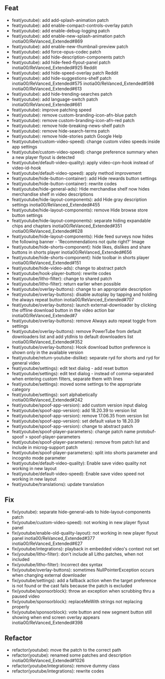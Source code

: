 ## Feat
- feat(youtube): add add-splash-animation patch
- feat(youtube): add enable-compact-controls-overlay patch
- feat(youtube): add enable-debug-logging patch
- feat(youtube): add enable-new-splash-animation patch inotia00/ReVanced_Extended#869
- feat(youtube): add enable-new-thumbnail-preview patch
- feat(youtube): add force-opus-codec patch
- feat(youtube): add hide-description-components patch
- feat(youtube): add hide-feed-flyout-panel patch inotia00/ReVanced_Extended#925 Reddit
- feat(youtube): add hide-speed-overlay patch Reddit
- feat(youtube): add hide-suggestions-shelf patch inotia00/ReVanced_Extended#575 inotia00/ReVanced_Extended#598 inotia00/ReVanced_Extended#613
- feat(youtube): add hide-trending-searches patch
- feat(youtube): add language-switch patch inotia00/ReVanced_Extended#661
- feat(youtube): improve patching speed
- feat(youtube): remove custom-branding-icon-afn-blue patch
- feat(youtube): remove custom-branding-icon-afn-red patch
- feat(youtube): remove hide-breaking-news-shelf patch
- feat(youtube): remove hide-search-terms patch
- feat(youtube): remove hide-stories patch Google Help
- feat(youtube/custom-video-speed): change custom video speeds inside app settings
- feat(youtube/custom-video-speed): change preference summary when a new player flyout is detected
- feat(youtube/default-video-quality): apply video-cpn-hook instead of video-id-hook
- feat(youtube/default-video-speed): apply method improvement
- feat(youtube/hide-button-container): add Hide rewards button settings
- feat(youtube/hide-button-container): rewrite codes
- feat(youtube/hide-general-ads): Hide merchandise shelf now hides merchandise shelf in video descriptions
- feat(youtube/hide-layout-components): add Hide gray description settings inotia00/ReVanced_Extended#455
- feat(youtube/hide-layout-components): remove Hide browse store button settings
- feat(youtube/hide-layout-components): separate hiding expandable chips and chapters inotia00/ReVanced_Extended#351 inotia00/ReVanced_Extended#628
- feat(youtube/hide-layout-components): Hide feed surveys now hides the following banner - 'Recommendations not quite right?' Image
- feat(youtube/hide-shorts-component): hide likes, dislikes and share buttons in shorts player inotia00/ReVanced_Extended#656
- feat(youtube/hide-shorts-component): hide toolbar in shorts player inotia00/ReVanced_Extended#151
- feat(youtube/hide-video-ads): change to abstract patch
- feat(youtube/hook-player-button): rewrite codes
- feat(youtube/litho-filter): change to shared patch
- feat(youtube/litho-filter): return earlier when possible
- feat(youtube/overlay-buttons): change to an appropriate description
- feat(youtube/overlay-buttons): disable autoplay by tapping and holding the always repeat button inotia00/ReVanced_Extended#707
- feat(youtube/overlay-buttons): launch external-downloader by clicking the offline download button in the video action bar inotia00/ReVanced_Extended#7
- feat(youtube/overlay-buttons): remove Always auto repeat toggle from settings
- feat(youtube/overlay-buttons): remove PowerTube from default downloaders list and add ytdlnis to default downloaders list inotia00/ReVanced_Extended#352
- feat(youtube/overlay-buttons): Hook download button preference is shown only in the available version
- feat(youtube/return-youtube-dislike): separate ryd for shorts and ryd for general video
- feat(youtube/settings): edit text dialog - add reset button
- feat(youtube/settings): edit text dialog - instead of comma-separated when entering custom filters, separate them with lines
- feat(youtube/settings): moved some settings to the appropriate category
- feat(youtube/settings): sort alphabetically inotia00/ReVanced_Extended#242
- feat(youtube/spoof-app-version): add custom version input dialog
- feat(youtube/spoof-app-version): add 18.20.39 to version list
- feat(youtube/spoof-app-version): remove 17.06.35 from version list
- feat(youtube/spoof-app-version): set default value to 18.20.39
- feat(youtube/spoof-app-version): change to abstract patch
- feat(youtube/spoof-player-parameters): change patch name protobuf-spoof > spoof-player-parameters
- feat(youtube/spoof-player-parameters): remove from patch list and include in microg-support patch
- feat(youtube/spoof-player-parameters): split into shorts parameter and incognito mode parameter
- feat(youtube/default-video-quality): Enable save video quality not working in new layout
- feat(youtube/default-video-speed): Enable save video speed not working in new layout
- feat(youtube/translations): update translation
## Fix
- fix(youtube): separate hide-general-ads to hide-layout-components patch
- fix(youtube/custom-video-speed): not working in new player flyout panel
- fix(youtube/enable-old-quality-layout): not working in new player flyout panel inotia00/ReVanced_Extended#377 inotia00/ReVanced_Extended#627
- fix(youtube/integrations): playback in embedded video's context not set
- fix(youtube/litho-filter): don't include all Litho patches, when not included
- fix(youtube/litho-filter): Incorrect dex syntax
- fix(youtube/overlay-buttons): sometimes NullPointerException occurs when changing external downloader
- fix(youtube/settings): add a fallback action when the target preference is not found or the cast fails because the patch is excluded
- fix(youtube/sponsorblock): throw an exception when scrubbing thru a paused video
- fix(youtube/sponsorblock): replaceMeWith strings not replacing properly
- fix(youtube/sponsorblock): vote button and new segment button still showing when end screen overlay appears inotia00/ReVanced_Extended#398
## Refactor
- refactor(youtube): move the patch to the correct path
- refactor(youtube): renamed some patches and description inotia00/ReVanced_Extended#1026
- refactor(youtube/integrations): remove dummy class
- refactor(youtube/integrations): rewrite codes
